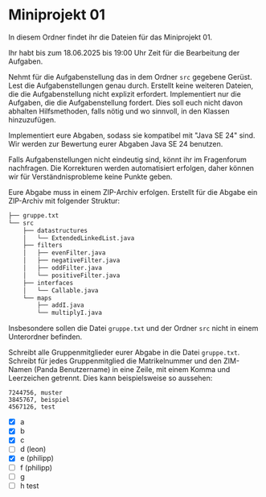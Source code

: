 # Miniprojekt 01

In diesem Ordner findet ihr die Dateien für das Miniprojekt 01.

Ihr habt bis zum 18.06.2025 bis 19:00 Uhr Zeit für die Bearbeitung der Aufgaben.

Nehmt für die Aufgabenstellung das in dem Ordner `src` gegebene Gerüst. Lest die Aufgabenstellungen genau durch.
Erstellt keine weiteren Dateien, die die Aufgabenstellung nicht explizit erfordert.
Implementiert nur die Aufgaben, die die Aufgabenstellung fordert.
Dies soll euch nicht davon abhalten Hilfsmethoden, falls nötig und wo sinnvoll, in den Klassen hinzuzufügen.

Implementiert eure Abgaben, sodass sie kompatibel mit "Java SE 24" sind. Wir werden zur Bewertung eurer Abgaben Java SE 24 benutzen.

Falls Aufgabenstellungen nicht eindeutig sind, könnt ihr im Fragenforum nachfragen.
Die Korrekturen werden automatisiert erfolgen, daher können wir für Verständnisprobleme keine Punkte geben.

Eure Abgabe muss in einem ZIP-Archiv erfolgen.
Erstellt für die Abgabe ein ZIP-Archiv mit folgender Struktur:

```bash
├── gruppe.txt
└── src
    ├── datastructures
    │   └── ExtendedLinkedList.java
    ├── filters
    │   ├── evenFilter.java
    │   ├── negativeFilter.java
    │   ├── oddFilter.java
    │   └── positiveFilter.java
    ├── interfaces
    │   └── Callable.java
    └── maps
        ├── addI.java
        └── multiplyI.java
```

Insbesondere sollen die Datei `gruppe.txt` und der Ordner `src` nicht in einem Unterordner befinden.

Schreibt alle Gruppenmitglieder eurer Abgabe in die Datei `gruppe.txt`.
Schreibt für jedes Gruppenmitglied die Matrikelnummer und den ZIM-Namen (Panda Benutzername) in eine Zeile, mit einem Komma und Leerzeichen getrennt.
Dies kann beispielsweise so aussehen:

```text
7244756, muster
3845767, beispiel
4567126, test
```

- [x] a
- [x] b
- [x] c
- [ ] d (leon)
- [x] e (philipp)
- [ ] f (philipp)
- [ ] g
- [ ] h
test